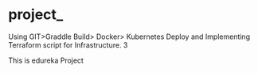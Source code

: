# project_
Using GIT>Graddle Build> Docker> Kubernetes Deploy and Implementing Terraform script for Infrastructure.
3


This is edureka Project
